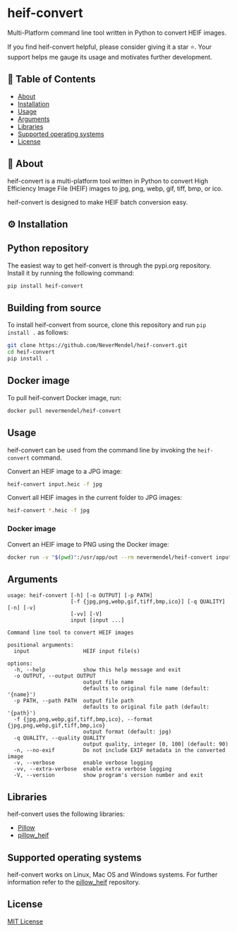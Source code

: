 # heif-convert

Multi-Platform command line tool written in Python to convert HEIF images.

If you find heif-convert helpful, please consider giving it a star ⭐️. Your support helps me gauge its usage and motivates further development.

## 📝 Table of Contents

- [About](#about)
- [Installation](#installation)
- [Usage](#usage)
- [Arguments](#arguments)
- [Libraries](#libraries)
- [Supported operating systems](#supported-operating-systems)
- [License](#license)

## 📕 About <a name="about"></a>

heif-convert is a multi-platform tool written in Python to convert High Efficiency Image File (HEIF) images to jpg, png, webp, gif, tiff, bmp, or ico.

heif-convert is designed to make HEIF batch conversion easy.

## ⚙️ Installation <a name="installation"></a>

## Python repository

The easiest way to get heif-convert is through the pypi.org repository. Install it by running the following command:

```bash
pip install heif-convert
```

## Building from source

To install heif-convert from source, clone this repository and run `pip install .` as follows:

```bash
git clone https://github.com/NeverMendel/heif-convert.git
cd heif-convert
pip install .
```

## Docker image

To pull heif-convert Docker image, run:

```bash
docker pull nevermendel/heif-convert
```

## Usage

heif-convert can be used from the command line by invoking the `heif-convert` command.

Convert an HEIF image to a JPG image:

```bash
heif-convert input.heic -f jpg
```

Convert all HEIF images in the current folder to JPG images:

```bash
heif-convert *.heic -f jpg
```

### Docker image

Convert an HEIF image to PNG using the Docker image:

```bash
docker run -v "$(pwd)":/usr/app/out --rm nevermendel/heif-convert input.heic -f jpg
```

## Arguments

```
usage: heif-convert [-h] [-o OUTPUT] [-p PATH]
                    [-f {jpg,png,webp,gif,tiff,bmp,ico}] [-q QUALITY] [-n] [-v]
                    [-vv] [-V]
                    input [input ...]

Command line tool to convert HEIF images

positional arguments:
  input                 HEIF input file(s)

options:
  -h, --help            show this help message and exit
  -o OUTPUT, --output OUTPUT
                        output file name
                        defaults to original file name (default: '{name}')
  -p PATH, --path PATH  output file path
                        defaults to original file path (default: '{path}')
  -f {jpg,png,webp,gif,tiff,bmp,ico}, --format {jpg,png,webp,gif,tiff,bmp,ico}
                        output format (default: jpg)
  -q QUALITY, --quality QUALITY
                        output quality, integer [0, 100] (default: 90)
  -n, --no-exif         Do not include EXIF metadata in the converted image
  -v, --verbose         enable verbose logging
  -vv, --extra-verbose  enable extra verbose logging
  -V, --version         show program's version number and exit
```

## Libraries

heif-convert uses the following libraries:

- [Pillow](https://github.com/python-pillow/Pillow)
- [pillow_heif](https://github.com/bigcat88/pillow_heif)

## Supported operating systems

heif-convert works on Linux, Mac OS and Windows systems. For further information refer to the [pillow_heif](https://github.com/bigcat88/pillow_heif) repository.

## License

[MIT License](LICENSE)